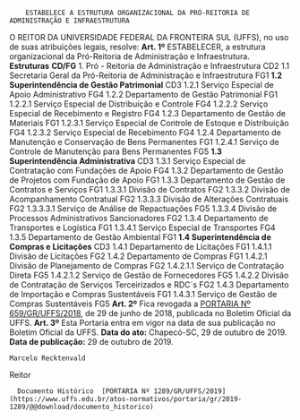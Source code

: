         ESTABELECE A ESTRUTURA ORGANIZACIONAL DA PRÓ-REITORIA DE ADMINISTRAÇÃO E INFRAESTRUTURA  

 O REITOR DA UNIVERSIDADE FEDERAL DA FRONTEIRA SUL (UFFS), no uso de suas atribuições legais, resolve:   **Art. 1º**  ESTABELECER, a estrutura organizacional da Pró-Reitoria de Administração e Infraestrutura.     **Estruturas**    **CD/FG**     1. Pró - Reitoria de Administração e Infraestrutura   CD2     1.1 Secretaria Geral da Pró-Reitoria de Administração e Infraestrutura   FG1     **1.2 Superintendência de Gestão Patrimonial**   CD3     1.2.1 Serviço Especial de Apoio Administrativo   FG4     1.2.2 Departamento de Gestão Patrimonial   FG1     1.2.2.1 Serviço Especial de Distribuição e Controle   FG4     1.2.2.2 Serviço Especial de Recebimento e Registro   FG4     1.2.3 Departamento de Gestão de Materiais   FG1     1.2.3.1 Serviço Especial de Controle de Estoque e Distribuição   FG4     1.2.3.2 Serviço Especial de Recebimento   FG4     1.2.4 Departamento de Manutenção e Conservação de Bens Permanentes   FG1     1.2.4.1 Serviço de Controle de Manutenção para Bens Permanentes   FG5     **1.3 Superintendência Administrativa**   CD3     1.3.1 Serviço Especial de Contratação com Fundações de Apoio   FG4     1.3.2 Departamento de Gestão de Projetos com Fundação de Apoio   FG1     1.3.3 Departamento de Gestão de Contratos e Serviços   FG1     1.3.3.1 Divisão de Contratos   FG2     1.3.3.2 Divisão de Acompanhamento Contratual   FG2     1.3.3.3 Divisão de Alterações Contratuais   FG2     1.3.3.3.1 Serviço de Análise de Repactuações   FG5     1.3.3.4 Divisão de Processos Administrativos Sancionadores   FG2     1.3.4 Departamento de Transportes e Logística   FG1     1.3.4.1 Serviço Especial de Transportes   FG4     1.3.5 Departamento de Gestão Ambiental   FG1     **1.4 Superintendência de Compras e Licitações**   CD3     1.4.1 Departamento de Licitações   FG1     1.4.1.1 Divisão de Licitações   FG2     1.4.2 Departamento de Compras   FG1     1.4.2.1 Divisão de Planejamento de Compras   FG2     1.4.2.1.1 Serviço de Contratação Direta   FG5     1.4.2.1.2 Serviço de Gestão de Fornecedores   FG5     1.4.2.2 Divisão de Contratação de Serviços Terceirizados e RDC´s   FG2     1.4.3 Departamento de Importação e Compras Sustentáveis   FG1     1.4.3.1 Serviço de Gestão de Compras Sustentáveis   FG5       **Art. 2º**  Fica revogada a [PORTARIA Nº 659/GR/UFFS/2018](https://www.uffs.edu.br/atos-normativos/portaria/gr/2018-0659), de 29 de junho de 2018, publicada no Boletim Oficial da UFFS.   **Art. 3º**  Esta Portaria entra em vigor na data de sua publicação no Boletim Oficial da UFFS.        **Data do ato:** Chapecó-SC, 29 de outubro de 2019.   
 **Data de publicação:**  29 de outubro de 2019. 

    Marcelo Recktenvald   
 Reitor 

      Documento Histórico  [PORTARIA Nº 1289/GR/UFFS/2019](https://www.uffs.edu.br/atos-normativos/portaria/gr/2019-1289/@@download/documento_historico)     
      